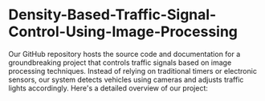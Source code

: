 # Density-Based-Traffic-Signal-Control-Using-Image-Processing
Our GitHub repository hosts the source code and documentation for a groundbreaking project that controls traffic signals based on image processing techniques. Instead of relying on traditional timers or electronic sensors, our system detects vehicles using cameras and adjusts traffic lights accordingly. Here's a detailed overview of our project:
